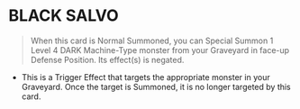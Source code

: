 # BLACK SALVO

> When this card is Normal Summoned, you can Special Summon 1 Level 4 DARK Machine-Type monster from your Graveyard in face-up Defense Position. Its effect(s) is negated.

*   This is a Trigger Effect that targets the appropriate monster in your Graveyard. Once the target is Summoned, it is no longer targeted by this card.
